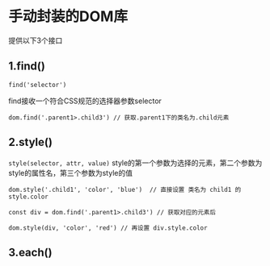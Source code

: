 # 手动封装的DOM库
提供以下3个接口
## 1.find()
`find('selector')`

find接收一个符合CSS规范的选择器参数selector

`dom.find('.parent1>.child3') // 获取.parent1下的类名为.child元素`
## 2.style()
`style(selector, attr, value)`
style的第一个参数为选择的元素，第二个参数为style的属性名，第三个参数为style的值

`dom.style('.child1', 'color', 'blue')  // 直接设置 类名为 child1 的 style.color`

`const div = dom.find('.parent1>.child3') // 获取对应的元素后`

`dom.style(div, 'color', 'red') // 再设置 div.style.color`
## 3.each()